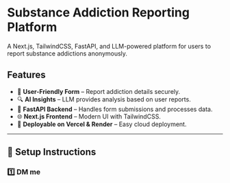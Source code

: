 # Substance Addiction Reporting Platform

A Next.js, TailwindCSS, FastAPI, and LLM-powered platform for users to report substance addictions anonymously.

## Features

- 📝 **User-Friendly Form** – Report addiction details securely.
- 🔍 **AI Insights** – LLM provides analysis based on user reports.
- 🚀 **FastAPI Backend** – Handles form submissions and processes data.
- 🌐 **Next.js Frontend** – Modern UI with TailwindCSS.
- 📡 **Deployable on Vercel & Render** – Easy cloud deployment.

---

## 🔧 Setup Instructions

### 1️⃣ DM me
